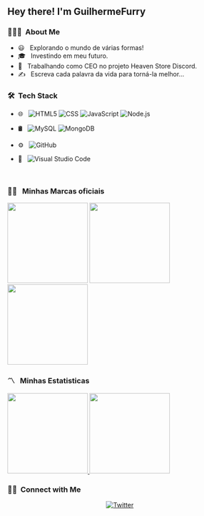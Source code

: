 <h2> Hey there! I'm GuilhermeFurry</h2>

<h3> 👨🏻‍💻 &nbsp;About Me </h3>

- 😃 &nbsp; Explorando o mundo de várias formas!
- 🎓 &nbsp; Investindo em meu futuro.
- 💼 &nbsp; Trabalhando como CEO no projeto Heaven Store Discord.
- ✍️ &nbsp; Escreva cada palavra da vida para torná-la melhor...

<h3> 🛠 &nbsp;Tech Stack</h3>

- 🌐 &nbsp;
  ![HTML5](https://img.shields.io/badge/-HTML5-333333?style=flat&logo=HTML5)
  ![CSS](https://img.shields.io/badge/-CSS-333333?style=flat&logo=CSS3&logoColor=1572B6)
  ![JavaScript](https://img.shields.io/badge/-JavaScript-333333?style=flat&logo=javascript)
  ![Node.js](https://img.shields.io/badge/-Node.js-333333?style=flat&logo=node.js)
- 🛢 &nbsp;
  ![MySQL](https://img.shields.io/badge/-MySQL-333333?style=flat&logo=mysql)
  ![MongoDB](https://img.shields.io/badge/-MongoDB-333333?style=flat&logo=mongodb)
- ⚙️ &nbsp;
  ![GitHub](https://img.shields.io/badge/-GitHub-333333?style=flat&logo=github)

- 🔧 &nbsp;
  ![Visual Studio Code](https://img.shields.io/badge/-Visual%20Studio%20Code-333333?style=flat&logo=visual-studio-code&logoColor=007ACC)
 

<br/>

<h3> 🐱‍🏍 &nbsp; Minhas Marcas oficiais </h3>

  <img height="180em" src="https://cdn.discordapp.com/attachments/961801815614185522/1021923244871274617/79edfffe4b466fce3fed1fd7782047af-removebg-preview.png" />  <img height="180em" src="https://cdn.discordapp.com/attachments/1166177080174706769/1169058741702893658/heaven-removebg-preview_1.png" />  <img
 height="180em" src="https://cdn.discordapp.com/attachments/1166177080174706769/1169058742332047401/LOGOXANGAITRANSPARENTE.png" />
  

<h3> 〽 &nbsp; Minhas Estatisticas </h3>

<a href="https://github.com/GuiLhermefurry">
  <img height="180em" src="https://github-readme-stats.vercel.app/api?username=GuiLhermefurry&theme=buefy&show_icons=true" />
  <img height="180em" src="https://github-readme-stats.vercel.app/api/top-langs/?username=GuiLhermefurry&theme=buefy&layout=compact" />
</a>

<br/>

<h3> 🤝🏻 &nbsp;Connect with Me </h3>

<p align="center">
<a href="https://twitter.com/GuilhermeFurry"><img alt="Twitter" src="https://img.shields.io/badge/Twitter-GuilhermeFurry-blue?style=flat-square&logo=twitter"></a>


